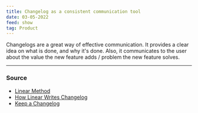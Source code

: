 ```yaml
---
title: Changelog as a consistent communication tool
date: 03-05-2022
feed: show
tag: Product
---
```


Changelogs are a great way of effective communication. It provides a clear idea on what is done, and why it's done. Also, it communicates to the user about the value the new feature adds / problem the new feature solves. 

--- 
### Source 
- [Linear Method](https://linear.app/method)
- [How Linear Writes Changelog](https://medium.com/linear-app/startups-write-changelogs-c6a1d2ff4820) 
- [Keep a Changelog](https://keepachangelog.com/en/1.0.0/)